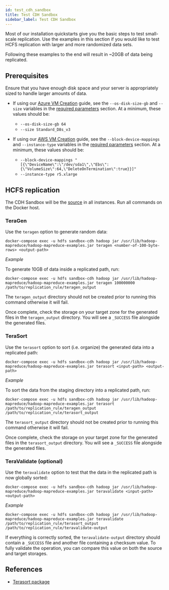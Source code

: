 ```yaml
---
id: test_cdh_sandbox
title: Test CDH Sandbox
sidebar_label: Test CDH Sandbox
---
```


Most of our installation quickstarts give you the basic steps to test small-scale replication. Use the examples in this section if you would like to test HCFS replication with larger and more randomized data sets.

Following these examples to the end will result in ~20GB of data being replicated.

## Prerequisites

Ensure that you have enough disk space and your server is appropriately sized to handle larger amounts of data.

* If using our [Azure VM Creation](../preparation/azure_vm_creation.md) guide, see the `--os-disk-size-gb` and `--size` variables in the [required parameters](../preparation/azure_vm_creation.md#required-parameters) section. At a minimum, these values should be:  
  * `--os-disk-size-gb 64`  
  * `--size Standard_D8s_v3`

* If using our [AWS VM Creation](../preparation/aws_vm_creation.md) guide, see the `--block-device-mappings` and `--instance-type` variables in the [required parameters](../preparation/aws_vm_creation.md#required-parameters) section. At a minimum, these values should be:  
  * `--block-device-mappings "[{\"DeviceName\":\"/dev/sda1\",\"Ebs\":{\"VolumeSize\":64,\"DeleteOnTermination\":true}}]"`  
  * `--instance-type r5.xlarge`

## HCFS replication

The CDH Sandbox will be the [source](../../glossary/s.md#source) in all instances. Run all commands on the Docker host.

### TeraGen

Use the `teragen` option to generate random data:

`docker-compose exec -u hdfs sandbox-cdh hadoop jar /usr/lib/hadoop-mapreduce/hadoop-mapreduce-examples.jar teragen <number-of-100-byte-rows> <output-path>`

_Example_

To generate 10GB of data inside a replicated path, run:

`docker-compose exec -u hdfs sandbox-cdh hadoop jar /usr/lib/hadoop-mapreduce/hadoop-mapreduce-examples.jar teragen 100000000 /path/to/replication_rule/teragen_output`

The `teragen_output` directory should not be created prior to running this command otherwise it will fail.

Once complete, check the storage on your target zone for the generated files in the `teragen_output` directory. You will see a `_SUCCESS` file alongside the generated files.

### TeraSort

Use the `terasort` option to sort (i.e. organize) the generated data into a replicated path:

`docker-compose exec -u hdfs sandbox-cdh hadoop jar /usr/lib/hadoop-mapreduce/hadoop-mapreduce-examples.jar terasort <input-path> <output-path>`

_Example_

To sort the data from the staging directory into a replicated path, run:

`docker-compose exec -u hdfs sandbox-cdh hadoop jar /usr/lib/hadoop-mapreduce/hadoop-mapreduce-examples.jar terasort /path/to/replication_rule/teragen_output /path/to/replication_rule/terasort_output`

The `terasort_output` directory should not be created prior to running this command otherwise it will fail.

Once complete, check the storage on your target zone for the generated files in the `terasort_output` directory. You will see a `_SUCCESS` file alongside the generated files.

### TeraValidate (optional)

Use the `teravalidate` option to test that the data in the replicated path is now globally sorted:

`docker-compose exec -u hdfs sandbox-cdh hadoop jar /usr/lib/hadoop-mapreduce/hadoop-mapreduce-examples.jar teravalidate <input-path> <output-path>`

_Example_

`docker-compose exec -u hdfs sandbox-cdh hadoop jar /usr/lib/hadoop-mapreduce/hadoop-mapreduce-examples.jar teravalidate /path/to/replication_rule/terasort_output /path/to/replication_rule/teravalidate-output`

If everything is correctly sorted, the `teravalidate-output` directory should contain a `_SUCCESS` file and another file containing a checksum value. To fully validate the operation, you can compare this value on both the source and target storages.

## References

* [Terasort package](https://hadoop.apache.org/docs/r2.7.3/api/org/apache/hadoop/examples/terasort/package-summary.html)
